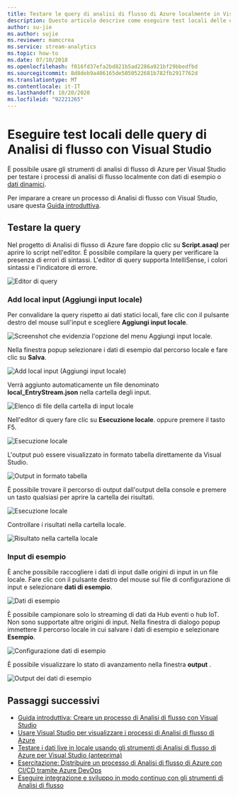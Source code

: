 ```yaml
---
title: Testare le query di analisi di flusso di Azure localmente in Visual Studio
description: Questo articolo descrive come eseguire test locali delle query con gli strumenti di Analisi di flusso di Azure per Visual Studio.
author: su-jie
ms.author: sujie
ms.reviewer: mamccrea
ms.service: stream-analytics
ms.topic: how-to
ms.date: 07/10/2018
ms.openlocfilehash: f016fd37efa2bd821b5ad2286a921bf29bbedfbd
ms.sourcegitcommit: 8d8deb9a406165de5050522681b782fb2917762d
ms.translationtype: MT
ms.contentlocale: it-IT
ms.lasthandoff: 10/20/2020
ms.locfileid: "92221265"
---
```

# <a name="test-stream-analytics-queries-locally-with-visual-studio"></a>Eseguire test locali delle query di Analisi di flusso con Visual Studio

È possibile usare gli strumenti di analisi di flusso di Azure per Visual Studio per testare i processi di analisi di flusso localmente con dati di esempio o [dati dinamici](stream-analytics-live-data-local-testing.md). 

Per imparare a creare un processo di Analisi di flusso con Visual Studio, usare questa [Guida introduttiva](stream-analytics-quick-create-vs.md).

## <a name="test-your-query"></a>Testare la query

Nel progetto di Analisi di flusso di Azure fare doppio clic su **Script.asaql** per aprire lo script nell'editor. È possibile compilare la query per verificare la presenza di errori di sintassi. L'editor di query supporta IntelliSense, i colori sintassi e l'indicatore di errore.

![Editor di query](./media/stream-analytics-vs-tools-local-run/stream-analytics-tools-for-vs-query-01.png)
 
### <a name="add-local-input"></a>Add local input (Aggiungi input locale)

Per convalidare la query rispetto ai dati statici locali, fare clic con il pulsante destro del mouse sull'input e scegliere **Aggiungi input locale**.
   
![Screenshot che evidenzia l'opzione del menu Aggiungi input locale.](./media/stream-analytics-vs-tools-local-run/stream-analytics-tools-for-vs-add-local-input-01.png)
   
Nella finestra popup selezionare i dati di esempio dal percorso locale e fare clic su **Salva**.
   
![Add local input (Aggiungi input locale)](./media/stream-analytics-vs-tools-local-run/stream-analytics-tools-for-vs-add-local-input-02.png)
   
Verrà aggiunto automaticamente un file denominato **local_EntryStream.json** nella cartella degli input.
   
![Elenco di file della cartella di input locale](./media/stream-analytics-vs-tools-local-run/stream-analytics-tools-for-vs-add-local-input-03.png)
   
Nell'editor di query fare clic su **Esecuzione locale**. oppure premere il tasto F5.
   
![Esecuzione locale](./media/stream-analytics-vs-tools-local-run/stream-analytics-tools-for-vs-local-run-01.png)
   
L'output può essere visualizzato in formato tabella direttamente da Visual Studio.

![Output in formato tabella](./media/stream-analytics-vs-tools-local-run/stream-analytics-for-vs-local-result.png)

È possibile trovare il percorso di output dall'output della console e premere un tasto qualsiasi per aprire la cartella dei risultati.
   
![Esecuzione locale](./media/stream-analytics-vs-tools-local-run/stream-analytics-tools-for-vs-local-run-02.png)
   
Controllare i risultati nella cartella locale.
   
![Risultato nella cartella locale](./media/stream-analytics-vs-tools-local-run/stream-analytics-tools-for-vs-local-run-03.png)
   

### <a name="sample-input"></a>Input di esempio
È anche possibile raccogliere i dati di input dalle origini di input in un file locale. Fare clic con il pulsante destro del mouse sul file di configurazione di input e selezionare **dati di esempio**. 

![Dati di esempio](./media/stream-analytics-vs-tools-local-run/stream-analytics-tools-for-vs-sample-data-01.png)

È possibile campionare solo lo streaming di dati da Hub eventi o hub IoT. Non sono supportate altre origini di input. Nella finestra di dialogo popup immettere il percorso locale in cui salvare i dati di esempio e selezionare **Esempio**.

![Configurazione dati di esempio](./media/stream-analytics-vs-tools-local-run/stream-analytics-tools-for-vs-sample-data-02.png)
 
È possibile visualizzare lo stato di avanzamento nella finestra **output** . 

![Output dei dati di esempio](./media/stream-analytics-vs-tools-local-run/stream-analytics-tools-for-vs-sample-data-03.png)

## <a name="next-steps"></a>Passaggi successivi

* [Guida introduttiva: Creare un processo di Analisi di flusso con Visual Studio](stream-analytics-quick-create-vs.md)
* [Usare Visual Studio per visualizzare i processi di Analisi di flusso di Azure](stream-analytics-vs-tools.md)
* [Testare i dati live in locale usando gli strumenti di Analisi di flusso di Azure per Visual Studio (anteprima)](stream-analytics-live-data-local-testing.md)
* [Esercitazione: Distribuire un processo di Analisi di flusso di Azure con CI/CD tramite Azure DevOps](stream-analytics-tools-visual-studio-cicd-vsts.md)
* [Eseguire integrazione e sviluppo in modo continuo con gli strumenti di Analisi di flusso](stream-analytics-tools-for-visual-studio-cicd.md)
